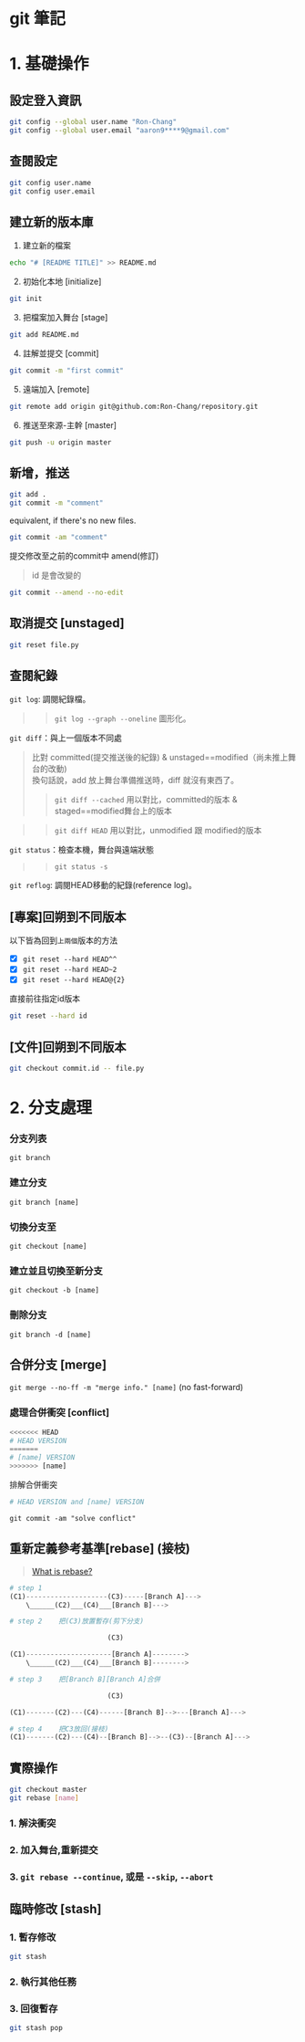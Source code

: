 # git 筆記

# 1. 基礎操作

## 設定登入資訊

```bash
git config --global user.name "Ron-Chang"
git config --global user.email "aaron9****9@gmail.com"
```

## 查閱設定
```bash
git config user.name
git config user.email
```

## 建立新的版本庫

1. 建立新的檔案
```bash
echo "# [README TITLE]" >> README.md
```
2. 初始化本地 [initialize]
```bash
git init
```
3. 把檔案加入舞台 [stage]
```bash
git add README.md
```
4. 註解並提交 [commit]
```bash
git commit -m "first commit"
```
5. 遠端加入 [remote]
```bash
git remote add origin git@github.com:Ron-Chang/repository.git
```
6. 推送至來源-主幹 [master] 
```bash
git push -u origin master
```

## 新增，推送
```bash
git add .
git commit -m "comment"
```
equivalent, if there's no new files.
```bash
git commit -am "comment"
```
提交修改至之前的commit中 amend(修訂)
>id 是會改變的  

```bash
git commit --amend --no-edit
```

## 取消提交 [unstaged]
```bash
git reset file.py
```


## 查閱紀錄
`git log`: 調閱紀錄檔。  
>> `git log --graph --oneline` 圖形化。  

`git diff`：與上一個版本不同處
>比對 committed(提交推送後的紀錄) & unstaged==modified（尚未推上舞台的改動)  
換句話說，add 放上舞台準備推送時，diff 就沒有東西了。
>>`git diff --cached`
>>用以對比，committed的版本 & staged==modified舞台上的版本  

>>`git diff HEAD`
>>用以對比，unmodified 跟 modified的版本

`git status`：檢查本機，舞台與遠端狀態
>> `git status -s`

`git reflog`: 調閱HEAD移動的紀錄(reference log)。 

## [專案]回朔到不同版本

以下皆為回到`上兩個`版本的方法  
- [x] `git reset --hard HEAD^^`  
- [x] `git reset --hard HEAD~2`  
- [x] `git reset --hard HEAD@{2}`  

直接前往指定id版本
```bash
git reset --hard id
```
## [文件]回朔到不同版本

```bash
git checkout commit.id -- file.py
```

# 2. 分支處理

### 分支列表
`git branch`

### 建立分支
`git branch [name]`

### 切換分支至
`git checkout [name]`

### 建立並且切換至新分支
`git checkout -b [name]`

### 刪除分支
`git branch -d [name]`

## 合併分支 [merge]
`git merge --no-ff -m "merge info." [name]` (no fast-forward)

### 處理合併衝突 [conflict]
```python
<<<<<<< HEAD
# HEAD VERSION
=======
# [name] VERSION
>>>>>>> [name]
```
排解合併衝突
```python
# HEAD VERSION and [name] VERSION
```
`git commit -am "solve conflict"`

## 重新定義參考基準[rebase] (接枝)  
>[What is rebase?](https://blog.yorkxin.org/2011/07/29/git-rebase.html)  

```python
# step 1
(C1)--------------------(C3)-----[Branch A]--->
    \______(C2)___(C4)___[Branch B]--->

# step 2    把(C3)放置暫存(剪下分支)

                        (C3)

(C1)---------------------[Branch A]-------->
    \______(C2)___(C4)___[Branch B]-------->

# step 3    把[Branch B][Branch A]合併

                        (C3)

(C1)-------(C2)---(C4)------[Branch B]-->---[Branch A]--->

# step 4    把C3放回(接枝)
(C1)-------(C2)---(C4)--[Branch B]-->--(C3)--[Branch A]--->
```

## 實際操作
```bash
git checkout master
git rebase [name]
```
### 1. 解決衝突
### 2. 加入舞台,重新提交
### 3. `git rebase --continue`, 或是 `--skip`, `--abort`

## 臨時修改 [stash]

### 1. 暫存修改
```bash
git stash
```
### 2. 執行其他任務

### 3. 回復暫存
```bash
git stash pop
```


